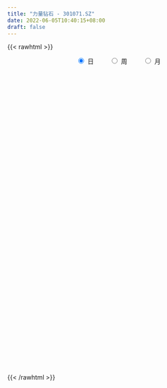```yaml
---
title: "力量钻石 - 301071.SZ"
date: 2022-06-05T10:40:15+08:00
draft: false
---
```

{{< rawhtml >}}
    <div style="text-align: center">
        <label style="padding: 1rem;"><input style="margin-right: .5rem" type="radio" name="period" value="D" checked onclick="period_change(this)">日</label>
        <label style="padding: 1rem;"><input style="margin-right: .5rem" type="radio" name="period" value="W" onclick="period_change(this)">周</label>
        <label style="padding: 1rem;"><input style="margin-right: .5rem" type="radio" name="period" value="M" onclick="period_change(this)">月</label>
    </div>
    <div id="chart" style="height: 700px;"></div> 
    <script type="text/javascript">
        const D_v = [127934.92,60205.91,35692.54,31156.8,48916.26,26357.11,51146.53,32806.14,30429.62,39149.04,44200.93,39987.56,32214.62,31351.09,27011.1,26218.77,23673.29,38429.62,23234.34,19091.34,27381.02,22103.49,22405.0,16926.84,17558.96,21919.55,19861.95,18223.82,21173.13,21040.06,15564.08,14598.16,13462.13,10788.35,12025.53,10860.94,14638.92,18508.48,12181.0,8174.75,9656.99,7678.99,15490.81,14001.99,11356.67,13207.22,22625.18,21948.29,11302.4,9399.0,21632.4,13413.13,9354.5,8561.88,8929.0,12294.24,12534.75,16651.74,7989.11,7521.0,16184.44,10515.77,9707.87,13031.62,14566.81,6991.32,10898.02,7011.43,5696.62,5156.0,4871.75,4774.78,11038.27,7280.0,7734.92,5808.08,13499.3,14398.94,15379.02,11116.64,10299.87,7266.52,5669.12,5236.12,8391.96,7710.12,6506.87,6362.02,5438.23,5580.0,7254.05,12269.23,6774.66,9199.0,6197.0,5282.6,11533.28,11464.36,13709.28,9085.25,18439.13,12518.21,15017.73,10457.48,14157.78,14316.85,12310.21,11254.55,10556.18,8854.73,10018.0,8788.23,11750.29,16172.8,11093.04,7694.7,9830.39,5984.73,12957.95,8828.68,14999.9,9680.98,18244.23,10345.49,14244.57,10823.86,9118.4,12634.76,8672.46,11469.06,11364.19,9357.67,5940.37,8100.53,4392.86,4419.0,7888.19,7559.66,8935.95,9026.4,14699.98,9274.94,10105.26,15626.61,15785.84,12097.62,15886.87,16935.7,18657.37,10611.0,12322.55,16105.0,10033.94,25347.3,21477.75,28343.7,17820.04,15724.72,26160.13,21438.64,22456.36,19048.14,13944.79,12118.83]
const D_histogram = [0.0,-1.9145299145,-3.3269675408,-4.4330612077,-5.2401285398,-5.4200621528,-2.8513226991,-1.2936022572,0.6998009285,3.7517219043,5.3878627955,8.5255452786,8.9742971529,9.1289601208,9.8317241539,8.5960095455,8.1094773872,4.9743889579,2.4886445065,0.1694939511,-0.044621185,-0.3741231938,-0.0813544804,-0.889823094,-0.1768687192,0.9562115588,2.3433717578,2.5743015795,2.6062820195,3.3898227738,3.223546608,1.5992217861,0.2070037876,-0.5370925322,-1.515024135,-2.4010064542,-1.6707046646,0.4070430361,0.7312463159,0.4182470032,0.2535554381,-0.1132581074,-0.1271453279,-1.5340324555,-3.2511247981,-4.1494414949,-6.8750082702,-7.9912091821,-8.2440495411,-8.2459872681,-6.8994377498,-6.160152525,-5.6366646526,-5.3255706908,-5.1415602979,-5.5916209255,-5.0696166305,-3.4078713177,-2.4161738477,-1.8398747246,-0.5307882523,0.5645508023,0.5871653236,1.5111894268,2.1327266724,2.1085842161,1.0399398209,0.5757873871,0.103190527,-0.4261030396,-0.3457367526,-0.7533162845,-1.4053572517,-2.4936024245,-3.0764867201,-3.1314688693,-2.8570398536,-3.3527686891,-4.2580220309,-3.9805070316,-2.9709602241,-2.3898575627,-1.8221512405,-1.587115203,-0.6126672955,0.162894298,0.7089526498,1.543599751,2.0619424031,2.1887009028,2.6461493437,3.8858479733,4.6402585927,5.1909862361,4.9434676335,4.9267678175,5.4151677035,6.3583460578,6.8302141684,6.8885130533,6.2808269253,5.2407079209,5.1884931629,5.0686456164,3.5482028133,2.8999156479,1.6048216211,0.9551759227,0.6736782937,0.7937794938,-0.180766438,-1.1198312036,-1.1558859602,-0.0228173029,-0.1640251652,-0.0693224564,-0.4314480843,-0.6521434105,-0.189120289,-0.4260808448,-2.0520313439,-2.371824217,-0.7243910902,0.0942798238,1.0657636852,0.6195237129,-0.0513317774,-1.4033229018,-2.5957087398,-2.9591212747,-4.4938494381,-5.4327011358,-5.8273424215,-5.4097627266,-4.9298099275,-4.5880599792,-4.648630197,-4.2813401308,-5.0280893884,-4.642616405,-2.298629794,-0.5767327891,0.8009555775,-6.7801370553,-11.4504137501,-13.7809043239,-14.1613473287,-13.4211188399,-11.8041712071,-9.9482899215,-8.1959533084,-6.3296168634,-4.6137218261,-3.2802387571,-1.6713213021,0.4336660696,1.7637493992,2.7309511845,3.8726281448,4.3491643072,5.1792885825,5.8317366963,6.1415318465,6.3205546088]
const D_fast = [0.0,-2.3931623932,-4.6373419047,-6.8517008735,-8.9688003405,-10.5037494917,-8.6478407129,-7.4135208352,-5.2451674173,-1.2553159655,1.7277906246,6.9968594273,9.6891855899,12.126088588,15.2867836596,16.2000714375,17.7409086261,15.8494174362,13.9858341115,11.7090570438,11.4837866114,11.0607538042,11.3331838976,10.3022595104,10.9709967055,12.3431298731,14.3161330115,15.1906382281,15.874189173,17.5051856207,18.1447961069,16.9202767316,15.5798096799,14.7014402271,13.3447525906,11.8585186578,12.1711442813,14.350652741,14.8576675998,14.6492300379,14.5479273322,14.1527992599,14.1071257075,12.316730466,9.7868569239,7.8511798533,3.4068610105,0.2928578031,-2.0209949412,-4.0844294852,-4.4627394044,-5.2634923108,-6.1491706015,-7.1694693125,-8.2708489941,-10.118814853,-10.8642147156,-10.0544372323,-9.6667832242,-9.5504527823,-8.374063373,-7.1375866179,-6.9681807657,-5.6663593058,-4.5116403921,-4.0086367943,-4.8172962343,-5.1375018213,-5.5843010497,-6.2201203762,-6.2261882773,-6.8220968804,-7.8254771605,-9.5371229395,-10.8891289151,-11.7269782816,-12.1668092293,-13.500730237,-15.4704890865,-16.1881008451,-15.9212940937,-15.9376558229,-15.8254873108,-15.9872300742,-15.1659489905,-14.3496638224,-13.6263673082,-12.4058202693,-11.3719920164,-10.698058291,-9.5790725142,-7.3679118912,-5.4534366237,-3.6049624213,-2.6166141154,-1.4016219771,0.4405698348,2.9733347035,5.1527563562,6.9331835045,7.8957041078,8.1657620836,9.4106706163,10.557984474,9.9245923741,10.0012841207,9.1073954992,8.6965437814,8.5834657258,8.9020117994,7.8822742582,6.6632516916,6.3382254449,7.4655897765,7.2833756229,7.3607477177,6.8907600686,6.5070288898,6.922771939,6.579291172,4.4403328369,3.5275839096,4.9939192638,5.8361601338,7.0740849165,6.7827258725,6.0990374378,4.3962155879,2.5549025649,1.4517097115,-1.2064808115,-3.5035077932,-5.3549846843,-6.289845671,-7.0423453537,-7.8476104003,-9.0703381673,-9.7733831338,-11.7771547385,-12.5523358563,-10.7830066938,-9.2052928862,-7.6273656252,-16.9034925218,-24.4363726542,-30.2120893089,-34.132869146,-36.7479203671,-38.0820155361,-38.7132067308,-39.0098584449,-38.7259262157,-38.1634616349,-37.6500382552,-36.4589511258,-34.2455472366,-32.4745265572,-30.8245869758,-28.7147529793,-27.1509257401,-25.0259793192,-22.9155970313,-21.0704189194,-19.311257505]
const D_slow = [0.0,-0.4786324786,-1.3103743638,-2.4186396658,-3.7286718007,-5.0836873389,-5.7965180137,-6.119918578,-5.9449683459,-5.0070378698,-3.6600721709,-1.5286858513,0.714888437,2.9971284672,5.4550595057,7.604061892,9.6314312388,10.8750284783,11.4971896049,11.5395630927,11.5284077965,11.434876998,11.4145383779,11.1920826044,11.1478654246,11.3869183143,11.9727612537,12.6163366486,13.2679071535,14.115362847,14.9212494989,15.3210549455,15.3728058924,15.2385327593,14.8597767256,14.259525112,13.8418489459,13.9436097049,14.1264212839,14.2309830347,14.2943718942,14.2660573673,14.2342710354,13.8507629215,13.037981722,12.0006213482,10.2818692807,8.2840669852,6.2230545999,4.1615577829,2.4366983454,0.8966602142,-0.512505949,-1.8438986217,-3.1292886962,-4.5271939275,-5.7945980851,-6.6465659146,-7.2506093765,-7.7105780577,-7.8432751207,-7.7021374202,-7.5553460893,-7.1775487326,-6.6443670645,-6.1172210104,-5.8572360552,-5.7132892084,-5.6874915767,-5.7940173366,-5.8804515247,-6.0687805959,-6.4201199088,-7.0435205149,-7.812642195,-8.5955094123,-9.3097693757,-10.147961548,-11.2124670557,-12.2075938136,-12.9503338696,-13.5477982602,-14.0033360704,-14.4001148711,-14.553281695,-14.5125581205,-14.335319958,-13.9494200203,-13.4339344195,-12.8867591938,-12.2252218579,-11.2537598645,-10.0936952164,-8.7959486574,-7.560081749,-6.3283897946,-4.9745978687,-3.3850113543,-1.6774578122,0.0446704512,1.6148771825,2.9250541627,4.2221774534,5.4893388575,6.3763895609,7.1013684728,7.5025738781,7.7413678588,7.9097874322,8.1082323056,8.0630406961,7.7830828952,7.4941114052,7.4884070794,7.4474007881,7.430070174,7.3222081529,7.1591723003,7.1118922281,7.0053720169,6.4923641809,5.8994081266,5.7183103541,5.74188031,6.0083212313,6.1632021595,6.1503692152,5.7995384897,5.1506113048,4.4108309861,3.2873686266,1.9291933426,0.4723577373,-0.8800829444,-2.1125354263,-3.2595504211,-4.4217079703,-5.492043003,-6.7490653501,-7.9097194513,-8.4843768998,-8.6285600971,-8.4283212027,-10.1233554665,-12.9859589041,-16.431184985,-19.9715218172,-23.3268015272,-26.277844329,-28.7649168094,-30.8139051365,-32.3963093523,-33.5497398088,-34.3697994981,-34.7876298236,-34.6792133062,-34.2382759564,-33.5555381603,-32.5873811241,-31.5000900473,-30.2052679017,-28.7473337276,-27.211950766,-25.6318121138]
const D_data = [['2021-09-24', 185.58, 250.0, 185.58, 288.0],['2021-09-27', 228.1, 220.0, 208.8, 246.0],['2021-09-28', 225.0, 215.03, 215.03, 240.5],['2021-09-29', 210.13, 208.65, 203.0, 222.88],['2021-09-30', 212.0, 202.88, 186.88, 212.0],['2021-10-08', 202.0, 203.15, 200.82, 220.03],['2021-10-11', 199.99, 239.99, 195.53, 243.78],['2021-10-12', 232.13, 236.0, 228.11, 246.02],['2021-10-13', 236.0, 250.0, 225.0, 258.5],['2021-10-14', 247.0, 277.97, 246.5, 279.0],['2021-10-15', 280.0, 276.0, 271.2, 305.88],['2021-10-18', 268.0, 313.0, 265.08, 313.0],['2021-10-19', 302.02, 296.0, 286.16, 303.9],['2021-10-20', 298.0, 301.49, 295.85, 315.41],['2021-10-21', 300.0, 318.91, 289.35, 325.02],['2021-10-22', 312.98, 301.5, 290.9, 319.99],['2021-10-25', 294.99, 314.16, 294.99, 314.87],['2021-10-26', 290.0, 277.85, 274.02, 303.05],['2021-10-27', 278.01, 275.33, 271.0, 284.98],['2021-10-28', 275.5, 267.09, 264.01, 281.01],['2021-10-29', 268.01, 288.3, 265.03, 290.0],['2021-11-01', 282.0, 286.85, 268.03, 299.8],['2021-11-02', 289.99, 296.0, 286.85, 309.5],['2021-11-03', 294.73, 282.02, 278.0, 298.0],['2021-11-04', 285.01, 302.0, 281.1, 303.0],['2021-11-05', 298.07, 314.2, 297.0, 328.0],['2021-11-08', 309.0, 327.22, 309.0, 333.3],['2021-11-09', 327.21, 320.85, 315.18, 333.98],['2021-11-10', 320.85, 323.0, 300.0, 324.4],['2021-11-11', 319.0, 339.0, 312.17, 345.22],['2021-11-12', 335.0, 333.5, 321.0, 343.03],['2021-11-15', 330.13, 314.46, 313.18, 332.98],['2021-11-16', 313.01, 312.1, 306.03, 323.99],['2021-11-17', 311.99, 316.48, 305.18, 316.99],['2021-11-18', 316.01, 310.2, 306.2, 322.98],['2021-11-19', 307.0, 306.8, 303.33, 314.5],['2021-11-22', 305.33, 327.01, 305.28, 331.0],['2021-11-23', 325.99, 353.0, 323.07, 366.64],['2021-11-24', 351.8, 340.0, 334.22, 356.0],['2021-11-25', 345.0, 334.53, 333.13, 350.49],['2021-11-26', 334.54, 337.4, 329.33, 343.33],['2021-11-29', 334.33, 335.52, 333.0, 341.0],['2021-11-30', 339.51, 340.85, 326.0, 353.98],['2021-12-01', 335.5, 320.87, 320.42, 341.99],['2021-12-02', 322.0, 308.5, 306.0, 322.0],['2021-12-03', 307.33, 310.48, 293.7, 311.92],['2021-12-06', 305.0, 274.9, 270.0, 307.0],['2021-12-07', 280.09, 280.0, 274.74, 290.6],['2021-12-08', 280.56, 281.62, 279.92, 288.0],['2021-12-09', 283.12, 278.19, 273.49, 283.12],['2021-12-10', 299.0, 293.13, 292.61, 302.99],['2021-12-13', 292.7, 286.17, 285.0, 297.98],['2021-12-14', 283.81, 282.18, 276.2, 286.0],['2021-12-15', 280.8, 277.21, 275.1, 283.2],['2021-12-16', 277.38, 272.4, 270.18, 279.31],['2021-12-17', 272.34, 258.87, 258.12, 272.4],['2021-12-20', 258.0, 266.23, 253.0, 270.49],['2021-12-21', 262.0, 282.15, 261.14, 285.0],['2021-12-22', 279.04, 277.62, 275.01, 283.68],['2021-12-23', 278.7, 273.89, 272.0, 283.48],['2021-12-24', 273.92, 286.13, 272.5, 296.0],['2021-12-27', 286.0, 288.88, 275.0, 294.49],['2021-12-28', 290.02, 277.84, 274.01, 290.02],['2021-12-29', 278.01, 291.5, 276.01, 293.66],['2021-12-30', 288.0, 292.38, 286.0, 302.13],['2021-12-31', 292.2, 286.7, 283.22, 292.2],['2022-01-04', 290.0, 271.05, 265.0, 290.97],['2022-01-05', 271.05, 274.29, 262.0, 278.0],['2022-01-06', 271.0, 271.1, 263.11, 277.85],['2022-01-07', 270.5, 266.72, 265.38, 274.2],['2022-01-10', 265.0, 272.0, 262.71, 274.88],['2022-01-11', 270.99, 263.7, 262.0, 274.27],['2022-01-12', 264.5, 256.0, 244.05, 266.91],['2022-01-13', 253.59, 243.28, 242.6, 254.79],['2022-01-14', 240.01, 241.78, 239.01, 248.8],['2022-01-17', 241.6, 243.0, 235.11, 247.0],['2022-01-18', 255.41, 244.04, 243.24, 262.57],['2022-01-19', 239.95, 229.9, 226.6, 244.0],['2022-01-20', 227.61, 216.38, 214.11, 231.0],['2022-01-21', 213.18, 224.52, 213.18, 228.88],['2022-01-24', 224.49, 232.6, 222.99, 240.89],['2022-01-25', 232.6, 227.5, 227.17, 238.2],['2022-01-26', 228.34, 226.79, 224.6, 233.58],['2022-01-27', 227.9, 221.4, 220.88, 230.88],['2022-01-28', 224.71, 231.0, 218.11, 236.66],['2022-02-07', 235.96, 231.0, 229.9, 237.68],['2022-02-08', 231.17, 230.0, 224.0, 232.59],['2022-02-09', 227.09, 236.25, 227.0, 237.32],['2022-02-10', 235.88, 235.45, 233.02, 238.44],['2022-02-11', 233.77, 232.12, 228.0, 236.34],['2022-02-14', 231.6, 238.0, 230.02, 246.5],['2022-02-15', 242.0, 253.36, 242.0, 257.99],['2022-02-16', 252.1, 254.59, 249.1, 257.0],['2022-02-17', 253.0, 258.18, 251.01, 262.0],['2022-02-18', 257.09, 251.9, 249.34, 258.18],['2022-02-21', 252.01, 257.05, 251.0, 261.0],['2022-02-22', 255.53, 268.01, 252.0, 269.0],['2022-02-23', 265.0, 281.73, 262.5, 282.99],['2022-02-24', 282.0, 284.6, 280.13, 296.79],['2022-02-25', 287.56, 286.25, 279.8, 287.88],['2022-02-28', 312.0, 281.82, 281.6, 312.0],['2022-03-01', 282.83, 276.88, 274.77, 286.55],['2022-03-02', 274.58, 291.0, 274.5, 297.19],['2022-03-03', 292.65, 294.5, 287.02, 305.0],['2022-03-04', 291.0, 276.8, 275.41, 294.88],['2022-03-07', 280.8, 285.4, 279.88, 293.81],['2022-03-08', 285.47, 274.87, 271.0, 291.97],['2022-03-09', 275.01, 279.8, 265.57, 280.5],['2022-03-10', 285.85, 283.66, 280.5, 289.88],['2022-03-11', 278.0, 289.99, 276.5, 289.99],['2022-03-14', 288.87, 275.35, 273.08, 290.11],['2022-03-15', 272.2, 271.21, 267.0, 281.87],['2022-03-16', 277.99, 280.06, 262.66, 280.77],['2022-03-17', 283.1, 298.29, 281.5, 301.06],['2022-03-18', 296.01, 286.0, 286.0, 297.25],['2022-03-21', 288.18, 289.8, 282.2, 291.59],['2022-03-22', 287.81, 284.2, 280.0, 295.19],['2022-03-23', 283.06, 284.99, 278.0, 287.53],['2022-03-24', 285.9, 294.9, 284.0, 300.9],['2022-03-25', 292.41, 287.5, 285.0, 299.94],['2022-03-28', 280.16, 265.0, 263.66, 287.5],['2022-03-29', 265.32, 275.2, 265.32, 277.0],['2022-03-30', 275.99, 303.05, 275.24, 307.98],['2022-03-31', 301.98, 299.92, 294.11, 302.47],['2022-04-01', 298.1, 308.0, 298.1, 315.68],['2022-04-06', 305.01, 293.2, 291.0, 305.55],['2022-04-07', 293.89, 288.46, 286.0, 303.37],['2022-04-08', 287.0, 274.7, 272.0, 288.29],['2022-04-11', 274.99, 268.97, 265.01, 275.68],['2022-04-12', 266.28, 273.59, 254.0, 273.98],['2022-04-13', 267.83, 251.31, 251.3, 269.09],['2022-04-14', 250.3, 248.45, 243.56, 258.05],['2022-04-15', 249.99, 247.3, 244.0, 253.0],['2022-04-18', 245.09, 253.0, 244.11, 261.17],['2022-04-19', 254.54, 251.85, 250.67, 257.87],['2022-04-20', 251.5, 248.14, 246.03, 254.6],['2022-04-21', 247.0, 239.6, 236.33, 250.8],['2022-04-22', 242.42, 241.5, 239.17, 252.07],['2022-04-25', 237.3, 221.89, 221.36, 237.3],['2022-04-26', 221.94, 230.17, 221.94, 237.69],['2022-04-27', 229.68, 258.17, 226.03, 258.88],['2022-04-28', 258.17, 259.03, 252.26, 262.18],['2022-04-29', 258.88, 262.0, 254.95, 266.0],['2022-05-05', 127.0, 129.13, 127.0, 132.99],['2022-05-06', 124.87, 123.39, 121.41, 126.69],['2022-05-09', 123.0, 121.48, 119.8, 125.78],['2022-05-10', 120.03, 124.74, 117.8, 125.69],['2022-05-11', 124.74, 125.59, 123.12, 129.85],['2022-05-12', 124.28, 129.3, 123.34, 131.68],['2022-05-13', 129.5, 129.05, 126.18, 130.68],['2022-05-16', 129.03, 126.0, 124.98, 130.84],['2022-05-17', 125.06, 126.9, 123.0, 127.2],['2022-05-18', 126.98, 125.63, 125.0, 128.18],['2022-05-19', 123.18, 121.09, 115.57, 123.19],['2022-05-20', 120.12, 125.6, 120.11, 127.05],['2022-05-23', 125.69, 136.44, 124.7, 136.9],['2022-05-24', 135.75, 132.01, 131.45, 138.32],['2022-05-25', 131.88, 130.66, 128.64, 133.4],['2022-05-26', 133.28, 136.5, 129.08, 136.88],['2022-05-27', 135.22, 131.28, 130.06, 138.93],['2022-05-30', 130.3, 138.68, 130.3, 138.9],['2022-05-31', 138.0, 140.69, 137.12, 143.71],['2022-06-01', 139.65, 139.82, 139.08, 144.66],['2022-06-02', 139.82, 140.74, 138.24, 141.52]]
const W_v = [127934.92,175971.51,26357.11,197732.26,156783.14,131809.61,100913.84,95863.04,61735.11,63160.14,61735.68,86907.27,52552.75,60881.04,54813.39,28762.07,35699.72,60201.98,36863.59,31597.24,41693.94,51074.77,70590.33,57292.52,57822.36,45296.45,67515.17,32577.02,46803.75,32360.24,52042.53,31412.45,74188.56,85286.54,109487.23,67568.12]
const W_histogram = [0.0,-3.0070883191,-4.7101519501,-0.863979331,3.2389271406,4.8105425206,7.197513464,9.5328033472,8.7559410658,9.7059620804,7.9956445445,5.3000473675,1.0369670824,-0.0614043143,-0.8217725413,-2.6400071763,-5.3364956197,-7.9398195446,-8.8151514184,-8.883496173,-7.2313693987,-3.6411865012,-1.8113855666,0.2680812921,1.2980263505,1.963560565,3.5738609798,2.2503720718,-0.471184508,-2.546818863,-2.4245842246,-11.0796779949,-15.550289663,-17.7097288271,-17.6843491463,-16.0093608071]
const W_fast = [0.0,-3.7588603989,-6.6394620174,-3.0092842311,1.9033540258,4.6776050358,8.8639543453,13.5824450653,14.9945680503,18.371079585,18.6596731853,17.2890878501,13.2852493356,12.1715268603,11.205715498,8.727479069,4.6968667206,0.1085879095,-2.9705318189,-5.2597506167,-5.4154661921,-2.7355799198,-1.358625377,0.7878618048,2.1423134508,3.2987378066,5.8025034664,5.0416075763,2.2022548695,-0.5100842012,-0.993995619,-12.4190088881,-20.7771929719,-27.3640643427,-31.7597719485,-34.0871238111]
const W_slow = [0.0,-0.7517720798,-1.9293100673,-2.1453049,-1.3355731149,-0.1329374847,1.6664408813,4.0496417181,6.2386269845,8.6651175046,10.6640286407,11.9890404826,12.2482822532,12.2329311746,12.0274880393,11.3674862452,10.0333623403,8.0484074541,5.8446195995,3.6237455563,1.8159032066,0.9056065813,0.4527601897,0.5197805127,0.8442871003,1.3351772416,2.2286424865,2.7912355045,2.6734393775,2.0367346618,1.4305886056,-1.3393308931,-5.2269033089,-9.6543355157,-14.0754228022,-18.077763004]
const W_data = [['2021-09-24', 185.58, 250.0, 185.58, 288.0],['2021-09-30', 228.1, 202.88, 186.88, 246.0],['2021-10-08', 202.0, 203.15, 200.82, 220.03],['2021-10-15', 199.99, 276.0, 195.53, 305.88],['2021-10-22', 268.0, 301.5, 265.08, 325.02],['2021-10-29', 294.99, 288.3, 264.01, 314.87],['2021-11-05', 282.0, 314.2, 268.03, 328.0],['2021-11-12', 309.0, 333.5, 300.0, 345.22],['2021-11-19', 330.13, 306.8, 303.33, 332.98],['2021-11-26', 305.33, 337.4, 305.28, 366.64],['2021-12-03', 334.33, 310.48, 293.7, 353.98],['2021-12-10', 305.0, 293.13, 270.0, 307.0],['2021-12-17', 292.7, 258.87, 258.12, 297.98],['2021-12-24', 258.0, 286.13, 253.0, 296.0],['2021-12-31', 286.0, 286.7, 274.01, 302.13],['2022-01-07', 290.0, 266.72, 262.0, 290.97],['2022-01-14', 265.0, 241.78, 239.01, 274.88],['2022-01-21', 241.6, 224.52, 213.18, 262.57],['2022-01-28', 224.49, 231.0, 218.11, 240.89],['2022-02-11', 235.96, 232.12, 224.0, 238.44],['2022-02-18', 231.6, 251.9, 230.02, 262.0],['2022-02-25', 252.01, 286.25, 251.0, 296.79],['2022-03-04', 312.0, 276.8, 274.5, 312.0],['2022-03-11', 280.8, 289.99, 265.57, 293.81],['2022-03-18', 288.87, 286.0, 262.66, 301.06],['2022-03-25', 288.18, 287.5, 278.0, 300.9],['2022-04-01', 280.16, 308.0, 263.66, 315.68],['2022-04-08', 305.01, 274.7, 272.0, 305.55],['2022-04-15', 274.99, 247.3, 243.56, 275.68],['2022-04-22', 245.09, 241.5, 236.33, 261.17],['2022-04-29', 237.3, 262.0, 221.36, 266.0],['2022-05-06', 127.0, 123.39, 121.41, 132.99],['2022-05-13', 123.0, 129.05, 117.8, 131.68],['2022-05-20', 129.03, 125.6, 115.57, 130.84],['2022-05-27', 125.69, 131.28, 124.7, 138.93],['2022-06-02', 130.3, 140.74, 130.3, 144.66]]
const M_v = [303906.43,512682.1200000001,344841.93,293720.33,161527.36,142805.08,265833.1300000001,178028.11,341879.28,26063.62]
const M_histogram = [0.0,5.4513048433,11.9235043092,11.8597765482,7.5768487292,7.6545145858,8.3556845598,5.8167885242,-3.9548376136,-9.9936285133]
const M_fast = [0.0,6.8141310541,16.2672065973,19.1684229734,16.7797073367,18.7710018397,21.5610929536,20.4763940491,9.7160585079,1.1788604799]
const M_slow = [0.0,1.3628262108,4.3437022881,7.3086464252,9.2028586075,11.1164872539,13.2054083939,14.6596055249,13.6708961215,11.1724889932]
const M_data = [['2021-09-30', 185.58, 202.88, 185.58, 288.0],['2021-10-29', 202.0, 288.3, 195.53, 325.02],['2021-11-30', 282.0, 340.85, 268.03, 366.64],['2021-12-31', 335.5, 286.7, 253.0, 341.99],['2022-01-28', 290.0, 231.0, 213.18, 290.97],['2022-02-28', 235.96, 281.82, 224.0, 312.0],['2022-03-31', 282.83, 299.92, 262.66, 307.98],['2022-04-29', 298.1, 262.0, 221.36, 315.68],['2022-05-31', 127.0, 140.69, 115.57, 143.71],['2022-06-30', 139.65, 140.74, 138.24, 144.66]]
        const D_a = [null,null,null,null,186.88,null,null,null,null,null,null,null,null,null,325.02,null,null,null,null,264.01,null,null,null,null,null,null,null,null,null,345.22,null,null,null,null,null,null,null,null,null,null,null,null,null,null,null,null,null,null,null,null,null,null,null,null,null,null,253.0,null,null,null,null,null,null,null,302.13,null,null,null,null,null,null,null,null,null,null,null,null,null,null,213.18,null,null,null,null,null,null,null,null,null,null,null,null,null,null,null,null,null,null,null,null,312.0,null,null,null,null,null,null,null,null,null,null,null,262.66,null,null,null,null,null,null,null,null,null,null,null,315.68,null,null,null,null,null,null,null,null,null,null,null,null,null,221.36,null,null,null,266.0,null,null,null,117.8,null,null,null,null,null,null,null,null,null,null,null,null,null,null,null,144.66,null]
const W_a = [null,null,null,null,null,null,null,null,null,366.64,null,null,null,null,null,null,null,213.18,null,null,null,null,null,null,null,null,315.68,null,null,null,null,null,null,115.57,null,null]
const M_a = [null,null,366.64,null,null,null,null,null,115.57,null]
        const D_b = [[{ coord: ['2021-09-30', 325.02] }, { coord: ['2022-04-29', 264.01] }]]
const W_b = [[{ coord: ['2021-11-26', 315.68] }, { coord: ['2022-05-20', 213.18] }]]
const M_b = []
    </script>
{{< /rawhtml >}}